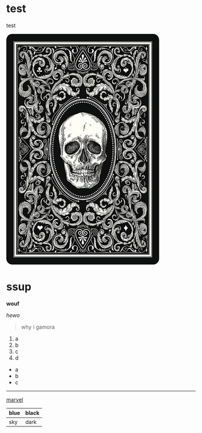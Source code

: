 # test
test

![skull](media/istockphoto-180001639-612x612.jpg)

# ssup
**wouf**

*hewo*

>why i gamora

1. a
2. b
3. c
4. d

- a
- b
- c

------

[marvel](https://www.marvel.com/)

|blue|black|
|----|-----|
|sky|dark|

